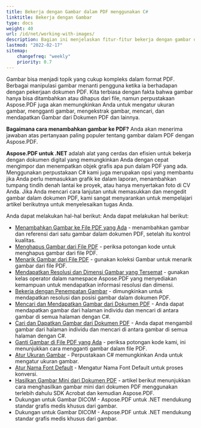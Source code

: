 ```yaml
---
title: Bekerja dengan Gambar dalam PDF menggunakan C#
linktitle: Bekerja dengan Gambar
type: docs
weight: 40
url: /id/net/working-with-images/
description: Bagian ini menjelaskan fitur-fitur bekerja dengan gambar dalam file PDF menggunakan perpustakaan C#.
lastmod: "2022-02-17"
sitemap:
    changefreq: "weekly"
    priority: 0.7
---
```

<script type="application/ld+json">
{
    "@context": "https://schema.org",
    "@type": "TechArticle",
    "headline": "Bekerja dengan Gambar dalam PDF menggunakan C#",
    "alternativeHeadline": "Cara bekerja dengan Gambar dalam PDF dengan .NET",
    "author": {
        "@type": "Person",
        "name":"Anastasiia Holub",
        "givenName": "Anastasiia",
        "familyName": "Holub",
        "url":"https://www.linkedin.com/in/anastasiia-holub-750430225/"
    },
    "genre": "pembuatan dokumen pdf",
    "keywords": "pdf, c#, gambar dalam pdf",
    "wordcount": "302",
    "proficiencyLevel":"Pemula",
    "publisher": {
        "@type": "Organization",
        "name": "Tim Dok Aspose.PDF",
        "url": "https://products.aspose.com/pdf",
        "logo": "https://www.aspose.cloud/templates/aspose/img/products/pdf/aspose_pdf-for-net.svg",
        "alternateName": "Aspose",
        "sameAs": [
            "https://facebook.com/aspose.pdf/",
            "https://twitter.com/asposepdf",
            "https://www.youtube.com/channel/UCmV9sEg_QWYPi6BJJs7ELOg/featured",
            "https://www.linkedin.com/company/aspose",
            "https://stackoverflow.com/questions/tagged/aspose",
            "https://aspose.quora.com/",
            "https://aspose.github.io/"
        ],
        "contactPoint": [
            {
                "@type": "ContactPoint",
                "telephone": "+1 903 306 1676",
                "contactType": "sales",
                "areaServed": "US",
                "availableLanguage": "en"
            },
            {
                "@type": "ContactPoint",
                "telephone": "+44 141 628 8900",
                "contactType": "sales",
                "areaServed": "GB",
                "availableLanguage": "en"
            },
            {
                "@type": "ContactPoint",
                "telephone": "+61 2 8006 6987",
                "contactType": "sales",
                "areaServed": "AU",
                "availableLanguage": "en"
            }
        ]
    },
    "url": "/net/working-with-images/",
    "mainEntityOfPage": {
        "@type": "WebPage",
        "@id": "/net/working-with-images/"
    },
    "dateModified": "2022-02-04",
    "description": "Bagian ini menjelaskan fitur-fitur bekerja dengan gambar dalam file PDF menggunakan perpustakaan C#."
}
</script>

Gambar bisa menjadi topik yang cukup kompleks dalam format PDF. Berbagai manipulasi gambar menanti pengguna ketika ia berhadapan dengan pekerjaan dokumen PDF. Kita terbiasa dengan fakta bahwa gambar hanya bisa ditambahkan atau dihapus dari file, namun perpustakaan Aspose.PDF juga akan memungkinkan Anda untuk mengatur ukuran gambar, mengganti gambar, mengekstrak gambar, mencari, dan mendapatkan Gambar dari Dokumen PDF dan lainnya.

**Bagaimana cara menambahkan gambar ke PDF?** Anda akan menerima jawaban atas pertanyaan paling populer tentang gambar dalam PDF dengan Aspose.PDF.

**Aspose.PDF untuk .NET** adalah alat yang cerdas dan efisien untuk bekerja dengan dokumen digital yang memungkinkan Anda dengan cepat mengimpor dan menempatkan objek grafis apa pun dalam PDF yang ada.
Menggunakan perpustakaan C# kami juga merupakan opsi yang membantu jika Anda perlu memasukkan grafik ke dalam laporan, menambahkan tumpang tindih denah lantai ke proyek, atau hanya menyertakan foto di CV Anda. Jika Anda mencari cara lanjutan untuk memasukkan dan mengedit gambar dalam dokumen PDF, kami sangat menyarankan untuk mempelajari artikel berikutnya untuk menyelesaikan tugas Anda.

Anda dapat melakukan hal-hal berikut:
Anda dapat melakukan hal berikut:

- [Menambahkan Gambar ke File PDF yang Ada](/pdf/id/net/add-image-to-existing-pdf-file/) - menambahkan gambar dan referensi dari satu gambar dalam dokumen PDF, setelah itu kontrol kualitas.
- [Menghapus Gambar dari File PDF](/pdf/id/net/delete-images-from-pdf-file/) - periksa potongan kode untuk menghapus gambar dari file PDF.
- [Menarik Gambar dari File PDF](/pdf/id/net/extract-images-from-pdf-file/) - gunakan koleksi Gambar untuk menarik gambar dari file PDF.
- [Mendapatkan Resolusi dan Dimensi Gambar yang Tersemat](/pdf/id/net/get-resolution-and-dimensions-of-embedded-images/) - gunakan kelas operator dalam namespace Aspose.PDF yang menyediakan kemampuan untuk mendapatkan informasi resolusi dan dimensi.
- [Bekerja dengan Penempatan Gambar](/pdf/id/net/working-with-image-placement/) - dimungkinkan untuk mendapatkan resolusi dan posisi gambar dalam dokumen PDF.
- [Mencari dan Mendapatkan Gambar dari Dokumen PDF](/pdf/id/net/search-and-get-images-from-pdf-document/) - Anda dapat mendapatkan gambar dari halaman individu dan mencari di antara gambar di semua halaman dengan C#.
- [Cari dan Dapatkan Gambar dari Dokumen PDF](/pdf/id/net/search-and-get-images-from-pdf-document/) - Anda dapat mengambil gambar dari halaman individu dan mencari di antara gambar di semua halaman dengan C#.
- [Ganti Gambar di File PDF yang Ada](/pdf/id/net/replace-image-in-existing-pdf-file/) - periksa potongan kode kami, ini menunjukkan cara mengganti gambar dalam file PDF.
- [Atur Ukuran Gambar](/pdf/id/net/set-image-size/) - Perpustakaan C# memungkinkan Anda untuk mengatur ukuran gambar.
- [Atur Nama Font Default](/pdf/id/net/set-default-font-name/) - Mengatur Nama Font Default untuk proses konversi.
- [Hasilkan Gambar Mini dari Dokumen PDF](/pdf/id/net/generate-thumbnail-images-from-pdf-documents/) - artikel berikut menunjukkan cara menghasilkan gambar mini dari dokumen PDF menggunakan terlebih dahulu SDK Acrobat dan kemudian Aspose.PDF.
- Dukungan untuk Gambar DICOM - Aspose.PDF untuk .NET mendukung standar grafis medis khusus dari gambar.
- Dukungan untuk Gambar DICOM - Aspose.PDF untuk .NET mendukung standar grafis medis khusus dari gambar.

<script type="application/ld+json">
{
    "@context": "http://schema.org",
    "@type": "SoftwareApplication",
    "name": "Aspose.PDF for .NET Library",
    "image": "https://www.aspose.cloud/templates/aspose/img/products/pdf/aspose_pdf-for-net.svg",
    "url": "https://www.aspose.com/",
    "publisher": {
        "@type": "Organization",
        "name": "Aspose.PDF",
        "url": "https://products.aspose.com/pdf",
        "logo": "https://www.aspose.cloud/templates/aspose/img/products/pdf/aspose_pdf-for-net.svg",
        "alternateName": "Aspose",
        "sameAs": [
            "https://facebook.com/aspose.pdf/",
            "https://twitter.com/asposepdf",
            "https://www.youtube.com/channel/UCmV9sEg_QWYPi6BJJs7ELOg/featured",
            "https://www.linkedin.com/company/aspose",
            "https://stackoverflow.com/questions/tagged/aspose",
            "https://aspose.quora.com/",
            "https://aspose.github.io/"
        ],
        "contactPoint": [
            {
                "@type": "ContactPoint",
                "telephone": "+1 903 306 1676",
                "contactType": "sales",
                "areaServed": "US",
                "availableLanguage": "en"
            },
            {
                "@type": "ContactPoint",
                "telephone": "+44 141 628 8900",
                "contactType": "sales",
                "areaServed": "GB",
                "availableLanguage": "en"
            },
            {
                "@type": "ContactPoint",
                "telephone": "+61 2 8006 6987",
                "contactType": "sales",
                "areaServed": "AU",
                "availableLanguage": "en"
            }
        ]
    },
    "offers": {
        "@type": "Offer",
        "price": "1199",
        "priceCurrency": "USD"
    },
    "applicationCategory": "PDF Manipulation Library for .NET",
    "downloadUrl": "https://www.nuget.org/packages/Aspose.PDF/",
    "operatingSystem": "Windows, MacOS, Linux",
    "screenshot": "https://docs.aspose.com/pdf/net/create-pdf-document/screenshot.png",
    "softwareVersion": "2022.1",
    "aggregateRating": {
        "@type": "AggregateRating",
        "ratingValue": "5",
        "ratingCount": "16"
    }
}
</script>


